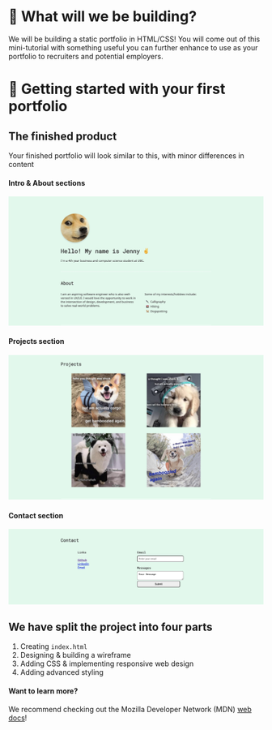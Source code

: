 # 💼 What will we be building?

We will be building a static portfolio in HTML/CSS! You will come out of this mini-tutorial with something useful you can further enhance to use as your portfolio to recruiters and potential employers.

# 🌌 Getting started with your first portfolio
## The finished product

Your finished portfolio will look similar to this, with minor differences in content

#### Intro & About sections

<p align="center">
  <img width="560" src="/images/website-handson/intro.jpg">
</p>

#### Projects section

<p align="center">
<img width="560" src="/images/website-handson/projects.jpg">
</p>

#### Contact section

<p align="center">
  <img width="560" src="/images/website-handson/contact.jpg">
  </p>

## We have split the project into four parts

1. Creating `index.html`
2. Designing & building a wireframe
3. Adding CSS & implementing responsive web design
4. Adding advanced styling

#### Want to learn more? 
We recommend checking out the Mozilla Developer Network (MDN) [web docs](https://developer.mozilla.org/en-US/docs/Learn)!